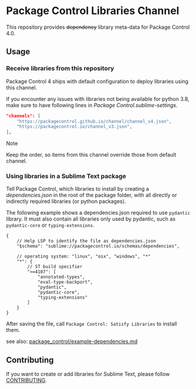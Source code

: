 # Package Control Libraries Channel

This repository provides ~~dependency~~ library meta-data for Package Control 4.0.


## Usage

### Receive libraries from this repository

Package Control 4 ships with default configuration to deploy libraries using this channel.

If you encounter any issues with libraries not being available for python 3.8,
make sure to have following lines in _Package Control.sublime-settings_.

```json
"channels": [
	"https://packagecontrol.github.io/channel/channel_v4.json",
	"https://packagecontrol.io/channel_v3.json",
],
```

> [!NOTE]
>
> Keep the order, so items from this channel override those from default channel.


### Using libraries in a Sublime Text package

Tell Package Control, which libraries to install by 
creating a _dependencies.json_ in the root of the package folder,
with all directly or indirectly required libraries (or python packages).

The following example shows a dependencies.json required to use `pydantic` library.
It must also contain all libraries only used by pydantic, such as `pydantic-core` or `typing-extensions`.

```jsonc
{
	// Help LSP to identify the file as dependencies.json
	"$schema": "sublime://packagecontrol.io/schemas/dependencies",

	// operating system: "linux", "osx", "windows", "*"
	"*": {
		// ST build specifier
		">=4107": [
			"annotated-types",
			"eval-type-backport",
			"pydantic",
			"pydantic-core",
			"typing-extensions"
		]
	}
}
```

After saving the file, call `Package Control: Satisfy Libraries` to install them.

see also: [package_control/example-dependencies.md](https://github.com/wbond/package_control/blob/master/example-dependencies.json)

## Contributing

If you want to create or add libraries for Sublime Text, 
please follow [CONTRIBUTING](CONTRIBUTING.md).
